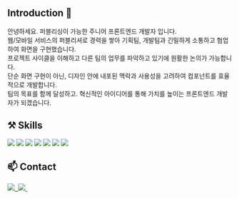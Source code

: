 ## Introduction 👋

안녕하세요. 퍼블리싱이 가능한 주니어 프론트엔드 개발자 입니다. <br/>
웹/모바일 서비스의 퍼블리셔로 경력을 쌓아 기획팀, 개발팀과 긴밀하게 소통하고 협업하여 화면을 구현했습니다.<br/>
프로젝트 사이클을 이해하고 다른 팀의 업무를 파악하고 있기에 원활한 논의가 가능합니다.<br/>
단순 화면 구현이 아닌, 디자인 안에 내포된 맥락과 사용성을 고려하여 컴포넌트를 효율적으로 개발합니다.<br/>
팀의 목표를 함께 달성하고. 혁신적인 아이디어를 통해 가치를 높이는 프론트엔드 개발자가 되겠습니다.<br/>

## ⚒ Skills
<div>
<img src="https://img.shields.io/badge/Typescript-3178C6?style=flat-square&logo=Typescript&logoColor=white"/>
<img src="https://img.shields.io/badge/React-61DAFB?style=flat-square&logo=React&logoColor=white"/>
<img src="https://img.shields.io/badge/React-Router-CA4245?style=flat-square&logo=ReactRouter&logoColor=white"/>
<img src="https://img.shields.io/badge/Redux-Toolkit-764ABC?style=flat-square&logo=Redux&logoColor=white"/>
<img src="https://img.shields.io/badge/Styled-Component-DB7093?style=flat-square&logo=StyledComponent&logoColor=white"/>
<img src="https://img.shields.io/badge/Vite-646CFF?style=flat-square&logo=Vite&logoColor=white"/>
<img src="https://img.shields.io/badge/Github-Actions-339AF0?style=flat-square&logo=Github-Actions&logoColor=white"/>
</div>

## 📫 Contact
<div>
  <a href="https://29-0.tistory.com/">
    <img src="https://img.shields.io/badge/Velog-1EBC8F?style=for-the-badge&logo=velog&logoColor=white" />&nbsp
  </a>
  <a href="mailto:devpma9@gmail.com">
    <img
      src="https://img.shields.io/badge/devpma9@gmail.com-D14836?style=for-the-badge&logo=gmail&logoColor=white"/>&nbsp
  </a>
</div>


<!--
**devpma/devpma** is a ✨ _special_ ✨ repository because its `README.md` (this file) appears on your GitHub profile.

Here are some ideas to get you started:

- 🔭 I’m currently working on ...
- 🌱 I’m currently learning ...
- 👯 I’m looking to collaborate on ...
- 🤔 I’m looking for help with ...
- 💬 Ask me about ...
- 📫 How to reach me: ...
- 😄 Pronouns: ...
- ⚡ Fun fact: ...
-->
